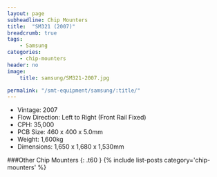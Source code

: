 ```yaml
---
layout: page
subheadline: Chip Mounters
title:  "SM321 (2007)"
breadcrumb: true
tags:
    - Samsung
categories:
    - chip-mounters
header: no
image:
    title: samsung/SM321-2007.jpg

permalink: "/smt-equipment/samsung/:title/"
---
```


- Vintage: 2007
- Flow Direction: Left to Right (Front Rail Fixed)
- CPH: 35,000
- PCB Size: 460 x 400 x 5.0mm
- Weight: 1,600kg
- Dimensions: 1,650 x 1,680 x 1,530mm

###Other Chip Mounters
{: .t60 }
{% include list-posts category='chip-mounters' %}
